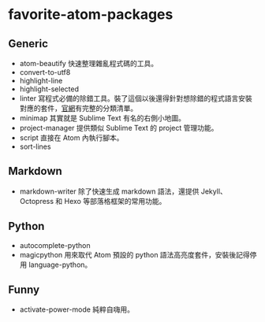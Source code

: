 # favorite-atom-packages

## Generic

- atom-beautify
  快速整理雜亂程式碼的工具。
- convert-to-utf8
- highlight-line
- highlight-selected
- linter
  寫程式必備的除錯工具。裝了這個以後還得針對想除錯的程式語言安裝對應的套件，[官網](http://atomlinter.github.io/)有完整的分類清單。
- minimap
  其實就是 Sublime Text 有名的右側小地圖。
- project-manager
  提供類似 Sublime Text 的 project 管理功能。
- script
  直接在 Atom 內執行腳本。
- sort-lines

## Markdown

- markdown-writer
  除了快速生成 markdown 語法，還提供 Jekyll、Octopress 和 Hexo 等部落格框架的常用功能。

## Python

- autocomplete-python
- magicpython
  用來取代 Atom 預設的 python 語法高亮度套件，安裝後記得停用 language-python。

## Funny

- activate-power-mode
  純粹自嗨用。
